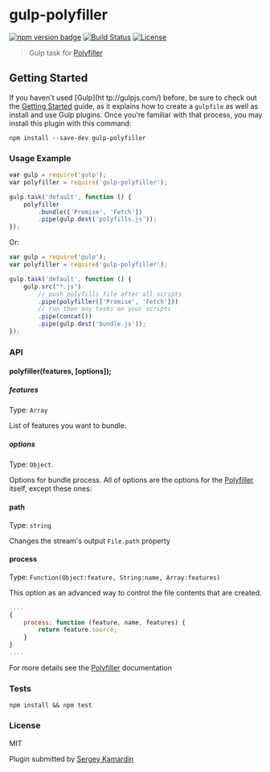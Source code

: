# gulp-polyfiller

[![npm version badge](https://img.shields.io/npm/v/gulp-polyfiller.svg)](https://www.npmjs.org/package/gulp-polyfiller)
[![Build Status](https://travis-ci.org/Polyfiller/gulp-polyfiller.png)](https://travis-ci.org/Polyfiller/gulp-polyfiller)
[![License](https://img.shields.io/badge/license-MIT-brightgreen.svg)](LICENSE.txt)


> Gulp task for [Polyfiller](https://github.com/Polyfiller/polyfiller) 


## Getting Started
If you haven't used [Gulp](ht   tp://gulpjs.com/) before, be sure to check out the [Getting Started](https://github.com/gulpjs/gulp/blob/master/docs/README.md) guide, as it explains how to create a `gulpfile` as well as install and use Gulp plugins. Once you're familiar with that process, you may install this plugin with this command:

```shell
npm install --save-dev gulp-polyfiller
```


### Usage Example

```js
var gulp = require('gulp');
var polyfiller = require('gulp-polyfiller');

gulp.task('default', function () {
	polyfiller
		.bundle(['Promise', 'Fetch'])
		.pipe(gulp.dest('polyfills.js'));
});
```

Or:

```js
var gulp = require('gulp');
var polyfiller = require('gulp-polyfiller');

gulp.task('default', function () {
	gulp.src("*.js")
		// push polyfills file after all scripts
		.pipe(polyfiller(['Promise', 'Fetch']))
		// run then any tasks on your scripts
		.pipe(concat())
		.pipe(gulp.dest('bundle.js'));
});

```


### API

#### polyfiller(features, [options]);

##### features

Type: `Array`

List of features you want to bundle.

##### options

Type: `Object`.

Options for bundle process. All of options are the options for the [Polyfiller](https://github.com/Polyfiller/polyfiller) itself, except these ones:


#### path

Type: `string` <br />

Changes the stream's output `File.path` property


#### process

Type: `Function(Object:feature, String:name, Array:features)` <br />

This option as an advanced way to control the file contents that are created.

```js
....
{
	process: function (feature, name, features) {
		return feature.source;
	}
}
....
```

For more details see the [Polyfiller](https://github.com/Polyfiller/polyfiller) documentation

### Tests

```
npm install && npm test
```


### License

MIT

Plugin submitted by [Sergey Kamardin](https://github.com/gobwas)
